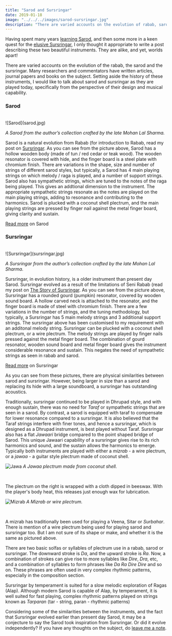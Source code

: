 ```yaml
---
title: "Sarod and Sursringar"
date: 2019-01-18
image: "../../../images/sarod-sursringar.jpg"
description: "There are varied accounts on the evolution of rabab, sarod and sursringar. Many have written articles, journal papers and books on the subject. Never minding the history and its evolution, I am interested in talking about the two instruments, its commonalities and differences."
---
```

Having spent many years [learning Sarod](/about/#early-days-and-music-training), and then some more in a keen quest for the [elusive Sursringar](/blog/why-chandraveena/), I only thought it appropriate to write a post describing these two beautiful instruments. They are alike, and yet, worlds apart!

There are varied accounts on the evolution of the rabab, the sarod and the sursringar. Many researchers and commentators have written articles, journal papers and books on the subject. Setting aside the history of these instruments, I would like to talk about sarod and sursringar as they are played today, specifically from the perspective of their design and musical capability.

<notice-box>

### Sarod

<br>
![Sarod](sarod.jpg)

*A Sarod from the author’s collection crafted by the late Mohan Lal Sharma.*
<br>

Sarod is a natural evolution from Rabab (for introduction to Rabab, read my post on [Sursringar](/blog/sursringar-blog/###Rabab). As you can see from the picture above, Sarod has a hollow wooden body (made of tun / red cedar or teak wood). The wooden resonator is covered with hide, and the finger board is a steel plate with chromium finish. There are variations in the shape, size and number of strings of different sarod styles, but typically, a Sarod has 4 main playing strings on which melody / raga is played, and a number of support strings. Sarod also has sympathetic strings, which are tuned to the notes of the raga being played. This gives an addtional dimension to the instrument. The appropriate sympathetic strings resonate as the notes are played on the main playing strings, adding to resonance and contributing to the harmonics. Sarod is plucked with a coconut shell plectrum, and the main playing strings are pressed by finger nail against the metal finger board, giving clarity and sustain.

[Read more](https://en.m.wikipedia.org/wiki/Sarod) on Sarod

</notice-box>

<notice-box>

### Sursringar

<br>
![Sursringar](sursringar.jpg)

*A Sursringar from the author’s collection crafted by the late Mohan Lal Sharma.*
<br>

Sursringar, in evolution history, is a older instrument than present day Sarod. Sursringar evolved as a result of the limitations of Seni Rabab (read my post on [The Story of Sursringar](/blog/sursringar-blog). As you can see from the picture above, Sursringar has a rounded gourd (pumpkin) resonator, covered by wooden sound board. A hollow carved neck is attached to the resonator, and the finger board is made of steel with chromium finish. There are a few variations in the number of strings, and the tuning methodology, but typically, a Sursringar has 5 main melody strings and 3 additional support strings. The sursringar above has been customised to my requirement with an additonal melody string. Sursringar can be plucked with a coconut shell plectrum, or a wire plectrum. The melody strings are played by finger nails pressed against the metal finger board. 
The combination of gourd resonator, wooden sound board and metal finger board gives the instrument considerable resonance and sustain. This negates the need of sympathetic strings as seen in rabab and sarod.

[Read more](https://en.m.wikipedia.org/wiki/Sursingar) on Sursringar

</notice-box>

As you can see from these pictures, there are physical similarities between sarod and sursringar. However, being larger in size than a sarod and replacing its hide with a large soundboard, a sursringar has outstanding acoustics.

Traditionally, sursringar continued to be played in Dhrupad style, and with enough sustain, there was no need for *Taraf* or sympathetic strings that are seen in a sarod. By contrast, a sarod is equipped with taraf to compensate for lower resonance compared to a sursringar. It is also believed that the Taraf strings interfere with finer tones, and hence a sursringar, which is designed as a Dhrupad instrument, is best played without Taraf. Sursringar also has a flat *Jawaari* bridge compared to the point shaped bridge of Sarod. This unique Jawaari capability of a sursringar gives rise to its rich harmonics and sound, and the sustain allows the harmonics to emerge. Typically both instruments are played with either a *mizrab* - a wire plectrum, or a *jawaa* - a guitar style plectrum made of coconut shell.

![Jawa](jawa.jpg)
*A Jawaa plectrum made from coconut shell.*

<br>

The plectrum on the right is wrapped with a cloth dipped in beeswax. With the player's body heat, this releases just enough wax for lubrication.

![Mizrab](mizrab.jpg)
*A Mizrab or wire plectrum.*

<br>

A mizrab has traditionally been used for playing a Veena, Sitar or *Surbahar*. There is mention of a wire plectrum being used for playing sarod and sursringar too. But I am not sure of its shape or make, and whether it is the same as pictured above.

There are two basic solfas or syllables of plectrum use in a rabab, sarod or sursringar. The downward stroke is *Da*, and the upward stroke is *Ra*. Now, a combination of strokes can give rise to more syllables like *Dire*, *Dra*, etc, and a combination of syllables to form phrases like *Da Ra Dire Dire* and so on. These phrases are often used in very complex rhythmic patterns, especially in the composition section.

Sursringar by temperament is suited for a slow melodic exploration of Ragas (Alap). Although modern Sarod is capable of Alap, by temperament, it is well suited for fast playing, complex rhythmic patterns played on strings known as *Tarparan* (tar - string, paran - rhythmic patterns)

Considering some of the similarities between the instruments, and the fact that Sursringar evolved earlier than present day Sarod, it may be a conjecture to say the Sarod took inspiration from Sursringar. Or did it evolve independently? If you have any thoughts on the subject, do [leave me a note](/contact/#leave-a-message).

